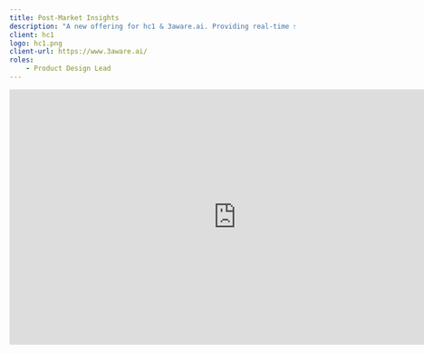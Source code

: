 ```yaml
---
title: Post-Market Insights
description: "A new offering for hc1 & 3aware.ai. Providing real-time software surveillance platform for the post-market life cycle of a medical devices."
client: hc1
logo: hc1.png
client-url: https://www.3aware.ai/
roles:
    - Product Design Lead
---
```


<iframe style="border: none;" width="800" height="450" src="https://www.figma.com/embed?embed_host=share&url=https%3A%2F%2Fwww.figma.com%2Fproto%2FfHA6aWWqVIN2EtOUcamOL8%2F%25F0%259F%25A6%25BF-PMI---Product%3Fpage-id%3D54301%253A90749%26type%3Ddesign%26node-id%3D54552-94708%26viewport%3D741%252C-712%252C0.07%26t%3D5EF7Kzar3IbOEn2N-1%26scaling%3Dscale-down%26starting-point-node-id%3D54552%253A94708%26mode%3Ddesign" allowfullscreen></iframe>